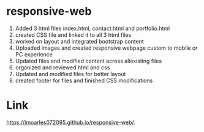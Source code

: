 # responsive-web
1. Added 3 html files index.html, contact.html and portfolio.html
2. created CSS file and linked it to all 3 html files
3. worked on layout and integrated bootstrap content
4. Uploaded images and created responsive webpage custom to mobile or PC experience
5. Updated files and modified content across allexisting files
6. organized and reviewed html and css
7. Updated and modified files for better layout
8. created footer for files and finished CSS modifications


# Link
https://jmoarles072095.github.io/responsive-web/.
